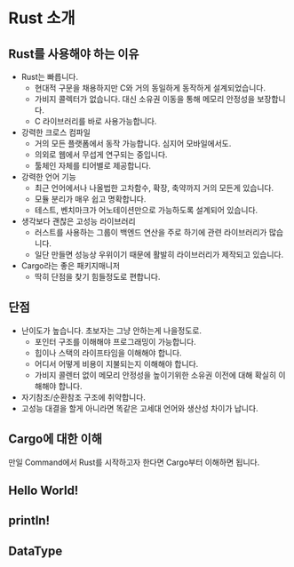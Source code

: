 # Rust 소개

## Rust를 사용해야 하는 이유
- Rust는 빠릅니다.
  - 현대적 구문을 채용하지만 C와 거의 동일하게 동작하게 설계되었습니다.
  - 가비지 콜렉터가 없습니다. 대신 소유권 이동을 통해 메모리 안정성을 보장합니다.
  - C 라이브러리를 바로 사용가능합니다.
- 강력한 크로스 컴파일
  - 거의 모든 플랫폼에서 동작 가능합니다. 심지어 모바일에서도. 
  - 의외로 웹에서 무섭게 연구되는 중입니다. 
  - 툴체인 자체를 티어별로 제공합니다. 
- 강력한 언어 기능
  - 최근 언어에서나 나올법한 고차함수, 확장, 축약까지 거의 모든게 있습니다.
  - 모듈 분리가 매우 쉽고 명확합니다.
  - 테스트, 벤치마크가 어노테이션만으로 가능하도록 설계되어 있습니다.
- 생각보다 괜찮은 고성능 라이브러리
  - 러스트를 사용하는 그룹이 백엔드 연산을 주로 하기에 관련 라이브러리가 많습니다.
  - 일단 만들면 성능상 우위이기 때문에 활발히 라이브러리가 제작되고 있습니다.
- Cargo라는 좋은 패키지매니저
  - 딱히 단점을 찾기 힘들정도로 편합니다.

## 단점
- 난이도가 높습니다. 초보자는 그냥 안하는게 나을정도로.
  - 포인터 구조를 이해해야 프로그래밍이 가능합니다.
  - 힙이나 스택의 라이프타임을 이해해야 합니다.
  - 어디서 어떻게 비용이 지불되는지 이해해야 합니다.
  - 가비지 콜렌터 없이 메모리 안정성을 높이기위한 소유권 이전에 대해 확실히 이해해야 합니다.
- 자기참조/순환참조 구조에 취약합니다.
- 고성능 대결을 할게 아니라면 똑같은 고세대 언어와 생산성 차이가 납니다.

## Cargo에 대한 이해 
만일 Command에서 Rust를 시작하고자 한다면 Cargo부터 이해하면 됩니다. 

## Hello World!

## println!

## DataType